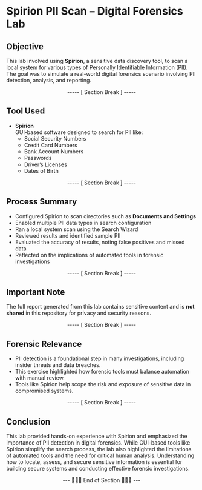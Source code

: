 # Spirion PII Scan – Digital Forensics Lab

## Objective
This lab involved using **Spirion**, a sensitive data discovery tool, to scan a local system for various types of Personally Identifiable Information (PII). The goal was to simulate a real-world digital forensics scenario involving PII detection, analysis, and reporting.

<div align="center">

----- [ Section Break ] -----

</div>

## Tool Used
- **Spirion**  
GUI-based software designed to search for PII like:
  - Social Security Numbers
  - Credit Card Numbers
  - Bank Account Numbers
  - Passwords
  - Driver’s Licenses
  - Dates of Birth

<div align="center">

----- [ Section Break ] -----

</div>

## Process Summary
- Configured Spirion to scan directories such as **Documents and Settings**
- Enabled multiple PII data types in search configuration
- Ran a local system scan using the Search Wizard
- Reviewed results and identified sample PII
- Evaluated the accuracy of results, noting false positives and missed data
- Reflected on the implications of automated tools in forensic investigations

<div align="center">

----- [ Section Break ] -----

</div>

## Important Note
The full report generated from this lab contains sensitive content and is **not shared** in this repository for privacy and security reasons.

<div align="center">

----- [ Section Break ] -----

</div>

## Forensic Relevance
- PII detection is a foundational step in many investigations, including insider threats and data breaches.
- This exercise highlighted how forensic tools must balance automation with manual review.
- Tools like Spirion help scope the risk and exposure of sensitive data in compromised systems.

<div align="center">

----- [ Section Break ] -----

</div>

## Conclusion
This lab provided hands-on experience with Spirion and emphasized the importance of PII detection in digital forensics. While GUI-based tools like Spirion simplify the search process, the lab also highlighted the limitations of automated tools and the need for critical human analysis. Understanding how to locate, assess, and secure sensitive information is essential for building secure systems and conducting effective forensic investigations.

<div align="center">

--- 🔹🔹🔹 End of Section 🔹🔹🔹 ---

</div>

